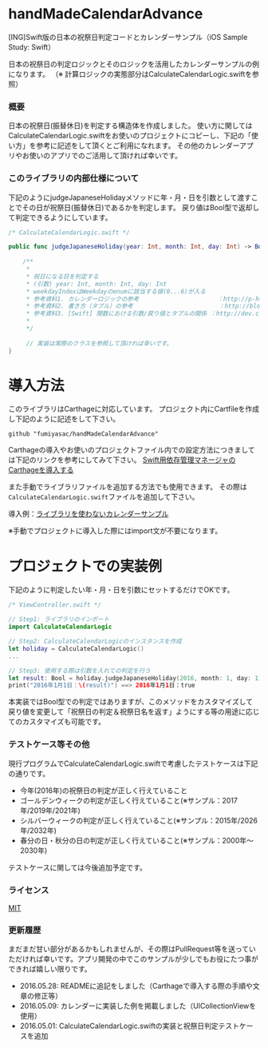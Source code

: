 # handMadeCalendarAdvance
[ING]Swift版の日本の祝祭日判定コードとカレンダーサンプル（iOS Sample Study: Swift）

日本の祝祭日の判定ロジックとそのロジックを活用したカレンダーサンプルの例になります。
（※ 計算ロジックの実態部分はCalculateCalendarLogic.swiftを参照）

### 概要

日本の祝祭日(振替休日)を判定する構造体を作成しました。
使い方に関してはCalculateCalendarLogic.swiftをお使いのプロジェクトにコピーし、下記の「使い方」を参考に記述をして頂くとご利用になれます。
その他のカレンダーアプリやお使いのアプリでのご活用して頂ければ幸いです。

### このライブラリの内部仕様について

下記のようにjudgeJapaneseHolidayメソッドに年・月・日を引数として渡すことでその日が祝祭日(振替休日)であるかを判定します。
戻り値はBool型で返却して判定できるようにしています。

```swift
/* CalculateCalendarLogic.swift */

public func judgeJapaneseHoliday(year: Int, month: Int, day: Int) -> Bool {
    
    /**
     *
     * 祝日になる日を判定する
     * (引数) year: Int, month: Int, day: Int
     * weekdayIndexはWeekdayのenumに該当する値(0...6)が入る
     * 参考資料1. カレンダーロジックの参考                      ：http://p-ho.net/index.php?page=22
     * 参考資料2. 書き方（タプル）の参考                        ：http://blog.kitoko552.com/entry/2015/06/17/213553
     * 参考資料3. [Swift] 関数における引数/戻り値とタプルの関係 ：http://dev.classmethod.jp/smartphone/swift-function-tupsle/
     *
     */
     
     // 実装は実際のクラスを参照して頂ければ幸いです。
}
```

# 導入方法

このライブラリはCarthageに対応しています。
プロジェクト内にCartfileを作成し下記のように記述をして下さい。

`github "fumiyasac/handMadeCalendarAdvance"`

Carthageの導入やお使いのプロジェクトファイル内での設定方法につきましては下記のリンクを参考にしてみて下さい。
[Swift用依存管理マネージャのCarthageを導入する](http://edy.hatenablog.com/entry/2015/05/17/172139)

また手動でライブラリファイルを追加する方法でも使用できます。
その際は`CalculateCalendarLogic.swift`ファイルを追加して下さい。

導入例：[ライブラリを使わないカレンダーサンプル](https://github.com/fumiyasac/handMadeCalendarOfSwift)

※手動でプロジェクトに導入した際にはimport文が不要になります。

# プロジェクトでの実装例

下記のように判定したい年・月・日を引数にセットするだけでOKです。

```swift
/* ViewController.swift */

// Step1: ライブラリのインポート
import CalculateCalendarLogic

// Step2: CalculateCalendarLogicのインスタンスを作成
let holiday = CalculateCalendarLogic()
...

// Step3: 使用する際は引数を入れての判定を行う
let result: Bool = holiday.judgeJapaneseHoliday(2016, month: 1, day: 1)
print("2016年1月1日：\(result)") ==> 2016年1月1日：true
```

本実装ではBool型での判定ではありますが、このメソッドをカスタマイズして戻り値を変更して「祝祭日の判定＆祝祭日名を返す」ようにする等の用途に応じてのカスタマイズも可能です。

### テストケース等その他

現行プログラムでCalculateCalendarLogic.swiftで考慮したテストケースは下記の通りです。

+ 今年(2016年)の祝祭日の判定が正しく行えていること
+ ゴールデンウィークの判定が正しく行えていること(※サンプル：2017年/2019年/2021年)
+ シルバーウィークの判定が正しく行えていること(※サンプル：2015年/2026年/2032年)
+ 春分の日・秋分の日の判定が正しく行えていること(※サンプル：2000年〜2030年)

テストケースに関しては今後追加予定です。

### ライセンス
 
[MIT](https://github.com/fumiyasac/handMadeCalendarAdvance/blob/master/LICENSE)

### 更新履歴

まだまだ甘い部分があるかもしれませんが、その際はPullRequest等を送っていただければ幸いです。アプリ開発の中でこのサンプルが少しでもお役にたつ事ができれば嬉しい限りです。

+ 2016.05.28: READMEに追記をしました（Carthageで導入する際の手順や文章の修正等）
+ 2016.05.09: カレンダーに実装した例を掲載しました（UICollectionViewを使用）
+ 2016.05.01: CalculateCalendarLogic.swiftの実装と祝祭日判定テストケースを追加

